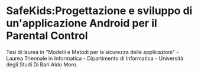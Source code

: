 # SafeKids:Progettazione e sviluppo di un'applicazione Android per il Parental Control
Tesi di laurea in "Modelli e Metodi per la sicurezza delle applicazioni" - Laurea Triennale in Informatica - Dipartimento di Informatica - Università degli Studi Di Bari Aldo Moro.